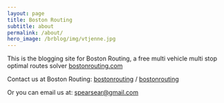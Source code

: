```yaml
---
layout: page
title: Boston Routing
subtitle: about
permalink: /about/
hero_image: /brblog/img/vtjenne.jpg
---
```


This is the blogging site for Boston Routing, a free multi vehicle multi stop optimal routes solver [bostonrouting.com](https://bostonrouting.com/)

Contact us at Boston Routing:
[bostonrouting][bostonrouting-organization] /
[bostonrouting](https://www.bostonrouting.com/contactus)


Or you can email us at: spearsear@gmail.com

[bostonrouting-organization]: http://www.bostonrouting.com/contactus
